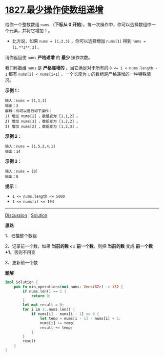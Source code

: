 # [1827.最少操作使数组递增](https://leetcode-cn.com/problems/minimum-operations-to-make-the-array-increasing/description/)



给你一个整数数组 `nums` （**下标从 0 开始**）。每一次操作中，你可以选择数组中一个元素，并将它增加 `1` 。

- 比方说，如果 `nums = [1,2,3]` ，你可以选择增加 `nums[1]` 得到 `nums = [1,**3**,3]` 。

请你返回使 `nums` **严格递增** 的 **最少** 操作次数。

我们称数组 `nums` 是 **严格递增的** ，当它满足对于所有的 `0 <= i < nums.length - 1` 都有 `nums[i] < nums[i+1]` 。一个长度为 `1` 的数组是严格递增的一种特殊情况。

 

**示例 1：**

```
输入：nums = [1,1,1]
输出：3
解释：你可以进行如下操作：
1) 增加 nums[2] ，数组变为 [1,1,2] 。
2) 增加 nums[1] ，数组变为 [1,2,2] 。
3) 增加 nums[2] ，数组变为 [1,2,3] 。
```

**示例 2：**

```
输入：nums = [1,5,2,4,1]
输出：14
```

**示例 3：**

```
输入：nums = [8]
输出：0
```

 

**提示：**

- `1 <= nums.length <= 5000`
- `1 <= nums[i] <= 104`

------

[Discussion](https://leetcode-cn.com/problems/minimum-operations-to-make-the-array-increasing/comments/) | [Solution](https://leetcode-cn.com/problems/minimum-operations-to-make-the-array-increasing/solution/)

**思路** 

1、扫描整个数组

2、记录前一个数，如果 **当前的数 <= 前一个数**，则把 **当前的数** 变成 **前一个数+1**。否则不用变

3、更新前一个数

**题解**

```rust
impl Solution {
    pub fn min_operations(mut nums: Vec<i32>) -> i32 {
        if nums.len() == 1 {
            return 0;
        }
        let mut result = 0;
        for i in 1..nums.len() {
            if nums[i] - nums[i - 1] <= 0 {
                let temp = nums[i - 1] - nums[i] + 1;
                nums[i] += temp;
                result += temp;
            }
        }
        result
    }
}
```

